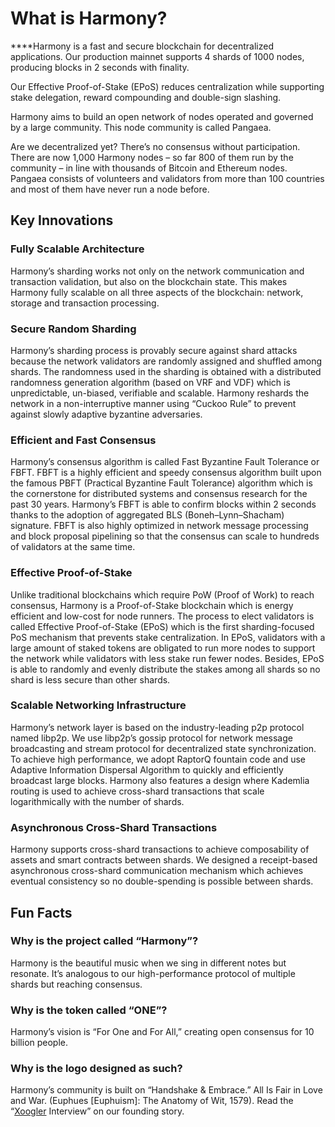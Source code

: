 # What is Harmony?‌

**‌**Harmony is a fast and secure blockchain for decentralized applications. Our production mainnet supports 4 shards of 1000 nodes, producing blocks in 2 seconds with finality.

Our Effective Proof-of-Stake \(EPoS\) reduces centralization while supporting stake delegation, reward compounding and double-sign slashing.

Harmony aims to build an open network of nodes operated and governed by a large community. This node community is called Pangaea.

Are we decentralized yet? There’s no consensus without participation. There are now 1,000 Harmony nodes – so far 800 of them run by the community – in line with thousands of Bitcoin and Ethereum nodes. Pangaea consists of volunteers and validators from more than 100 countries and most of them have never run a node before.

## Key Innovations

### Fully Scalable Architecture

Harmony’s sharding works not only on the network communication and transaction validation, but also on the blockchain state. This makes Harmony fully scalable on all three aspects of the blockchain: network, storage and transaction processing.

### Secure Random Sharding

Harmony’s sharding process is provably secure against  shard attacks because the network validators are randomly assigned and shuffled among shards. The randomness used in the sharding is obtained with a distributed randomness generation algorithm \(based on VRF and VDF\) which is unpredictable, un-biased, verifiable and scalable. Harmony reshards the network in a non-interruptive manner using “Cuckoo Rule” to prevent against slowly adaptive byzantine adversaries.

### Efficient and Fast Consensus

Harmony’s consensus algorithm is called Fast Byzantine Fault Tolerance or FBFT. FBFT is a highly efficient and speedy consensus algorithm built upon the famous PBFT \(Practical Byzantine Fault Tolerance\) algorithm which is the cornerstone for distributed systems and consensus research for the past 30 years. Harmony’s FBFT is able to confirm blocks within 2 seconds thanks to the adoption of aggregated BLS \(Boneh–Lynn–Shacham\) signature. FBFT is also highly optimized in network message processing and block proposal pipelining so that the consensus can scale to hundreds of validators at the same time.

### Effective Proof-of-Stake

Unlike traditional blockchains which require PoW \(Proof of Work\) to reach consensus, Harmony is a Proof-of-Stake blockchain which is energy efficient and low-cost for node runners. The process to elect validators is called Effective Proof-of-Stake \(EPoS\) which is the first sharding-focused PoS mechanism that prevents stake centralization. In EPoS, validators with a large amount of staked tokens are obligated to run more nodes to support the network while validators with less stake run fewer nodes. Besides, EPoS is able to randomly and evenly distribute the stakes among all shards so no shard is less secure than other shards.

### Scalable Networking Infrastructure

Harmony’s network layer is based on the industry-leading p2p protocol named libp2p. We use libp2p’s gossip protocol for network message broadcasting and stream protocol for decentralized state synchronization. To achieve high performance, we adopt RaptorQ fountain code and use Adaptive Information Dispersal Algorithm to quickly and efficiently broadcast large blocks. Harmony also features a design where Kademlia routing is used to achieve cross-shard transactions that scale logarithmically with the number of shards.

### Asynchronous Cross-Shard Transactions

Harmony supports cross-shard transactions to achieve composability of assets and smart contracts between shards. We designed a receipt-based asynchronous cross-shard communication mechanism which achieves eventual consistency so no double-spending is possible between shards.

## Fun Facts

### **Why is the project called “Harmony”?**

Harmony is the beautiful music when we sing in different notes but resonate. It’s analogous to our high-performance protocol of multiple shards but reaching consensus.

### **Why is the token called “ONE”?**

Harmony’s vision is “For One and For All,” creating open consensus for 10 billion people.

### **Why is the logo designed as such?**

Harmony’s community is built on “Handshake & Embrace.” All Is Fair in Love and War. \(Euphues \[Euphuism\]: The Anatomy of Wit, 1579\). Read the “[Xoogler](https://harmony.one/xoogler) Interview” on our founding story.

